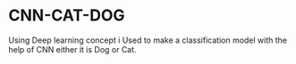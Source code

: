 # CNN-CAT-DOG

Using Deep learning concept i Used to make a classification model with the help of CNN either it is Dog or Cat.
